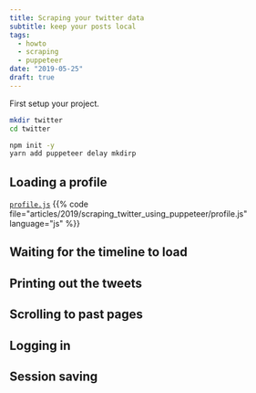 ```yaml
---
title: Scraping your twitter data
subtitle: keep your posts local
tags:
  - howto
  - scraping
  - puppeteer
date: "2019-05-25"
draft: true
---
```


First setup your project.

```bash
mkdir twitter
cd twitter

npm init -y
yarn add puppeteer delay mkdirp
```

## Loading a profile

[`profile.js`](profile.js`)
{{% code file="articles/2019/scraping_twitter_using_puppeteer/profile.js" language="js" %}}

## Waiting for the timeline to load



## Printing out the tweets

## Scrolling to past pages

## Logging in

## Session saving
